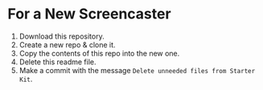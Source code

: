 # For a New Screencaster

1. Download this repository.
2. Create a new repo & clone it.
3. Copy the contents of this repo into the new one.
4. Delete this readme file.
5. Make a commit with the message `Delete unneeded files from Starter Kit`.
